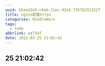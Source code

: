```yaml
---
uuid: bbaed2e5-c0ab-11ec-92a1-7557b2313227
title: nginx配置https
categories: MiddleWare
tags:
  - todo
abbrlink: a4734f
date: 2022-03-25 21:02:42
---
```


25 21:02:42
---

